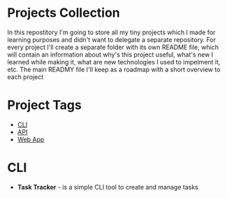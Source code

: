 # Projects Collection

In this repostitory I'm going to store all my tiny projects which I made for learning purposes and didn't want to delegate a separate repository. For every project I'll create a separate folder with its own README file, which will contain an information about why's this project useful, what's new I learned while making it, what are new technologies I used to impelment it, etc. The main READMY file I'll keep as a roadmap with a short overview to each project

# Project Tags
- [CLI](#CLI)
- [API](#API)
- [Web App](#Web-App)


# CLI
- **Task Tracker** - is a simple CLI tool to create and manage tasks